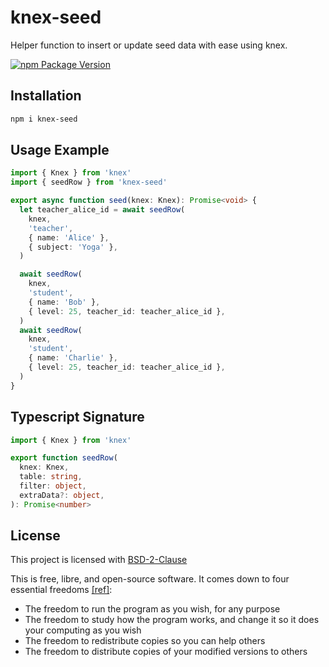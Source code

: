 # knex-seed

Helper function to insert or update seed data with ease using knex.

[![npm Package Version](https://img.shields.io/npm/v/knex-seed)](https://www.npmjs.com/package/knex-seed)

## Installation

```bash
npm i knex-seed
```

## Usage Example

```typescript
import { Knex } from 'knex'
import { seedRow } from 'knex-seed'

export async function seed(knex: Knex): Promise<void> {
  let teacher_alice_id = await seedRow(
    knex,
    'teacher',
    { name: 'Alice' },
    { subject: 'Yoga' },
  )

  await seedRow(
    knex,
    'student',
    { name: 'Bob' },
    { level: 25, teacher_id: teacher_alice_id },
  )
  await seedRow(
    knex,
    'student',
    { name: 'Charlie' },
    { level: 25, teacher_id: teacher_alice_id },
  )
}
```

## Typescript Signature

```typescript
import { Knex } from 'knex'

export function seedRow(
  knex: Knex,
  table: string,
  filter: object,
  extraData?: object,
): Promise<number>
```

## License

This project is licensed with [BSD-2-Clause](./LICENSE)

This is free, libre, and open-source software. It comes down to four essential freedoms [[ref]](https://seirdy.one/2021/01/27/whatsapp-and-the-domestication-of-users.html#fnref:2):

- The freedom to run the program as you wish, for any purpose
- The freedom to study how the program works, and change it so it does your computing as you wish
- The freedom to redistribute copies so you can help others
- The freedom to distribute copies of your modified versions to others
